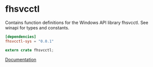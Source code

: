 # fhsvcctl #
Contains function definitions for the Windows API library fhsvcctl. See winapi for types and constants.

```toml
[dependencies]
fhsvcctl-sys = "0.0.1"
```

```rust
extern crate fhsvcctl;
```

[Documentation](https://retep998.github.io/doc/fhsvcctl/)
